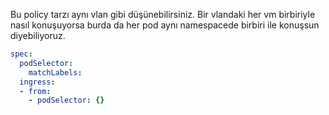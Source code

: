 Bu policy tarzı aynı vlan gibi düşünebilirsiniz. Bir vlandaki her vm birbiriyle nasıl konuşuyorsa burda da her pod aynı namespacede birbiri ile konuşsun diyebiliyoruz.

```yaml
spec:
  podSelector:
    matchLabels:
  ingress:
  - from:
    - podSelector: {}
```
